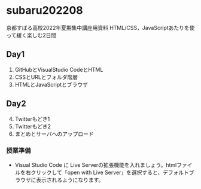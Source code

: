 # subaru202208

京都すばる高校2022年夏期集中講座用資料
HTML/CSS，JavaScriptあたりを使って緩く楽しむ2日間

## Day1

1. GitHubとVisualStudio CodeとHTML
2. CSSとURLとフォルダ階層
3. HTMLとJavaScriptとブラウザ

## Day2

4. Twitterもどき1
5. Twitterもどき2
6. まとめとサーバへのアップロード

### 授業準備

- Visual Studio Code に Live Serverの拡張機能を入れましょう。htmlファイルを右クリックして「open with Live Server」を選択すると，デフォルトブラウザに表示されるようになります。
